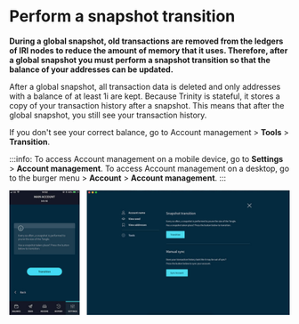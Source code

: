 # Perform a snapshot transition

**During a global snapshot, old transactions are removed from the ledgers of IRI nodes to reduce the amount of memory that it uses. Therefore, after a global snapshot you must perform a snapshot transition so that the balance of your addresses can be updated.**

After a global snapshot, all transaction data is deleted and only addresses with a balance of at least 1i are kept. Because Trinity is stateful, it stores a copy of your transaction history after a snapshot. This means that after the global snapshot, you still see your transaction history.

If you don't see your correct balance, go to Account management > **Tools** > **Transition**.

:::info:
To access Account management on a mobile device, go to **Settings** > **Account management**. To access Account management on a desktop, go to the burger menu >  **Account** > **Account management**.
:::

![photo of snapshot transition](../images/transition.jpg)
